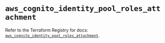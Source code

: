 # `aws_cognito_identity_pool_roles_attachment`

Refer to the Terraform Registry for docs: [`aws_cognito_identity_pool_roles_attachment`](https://registry.terraform.io/providers/hashicorp/aws/5.40.0/docs/resources/cognito_identity_pool_roles_attachment).
